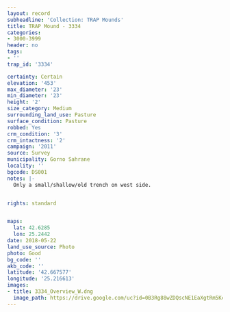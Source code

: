```yaml
---
layout: record
subheadline: 'Collection: TRAP Mounds'
title: TRAP Mound - 3334
categories:
- 3000-3999
header: no
tags:
- ''
trap_id: '3334'

certainty: Certain
elevation: '453'
max_diameter: '23'
min_diameter: '23'
height: '2'
size_category: Medium
surrounding_land_use: Pasture
surface_condition: Pasture
robbed: Yes
crm_condition: '3'
crm_intactness: '2'
campaign: '2011'
source: Survey
municipality: Gorno Sahrane
locality: ''
bgcode: DS001
notes: |-
  Only a small/shallow/old trench on west side.


rights: standard


maps:
  lat: 42.6285
  lon: 25.2442
date: 2018-05-22
land_use_source: Photo
photo: Good
bg_code: ''
akb_code: ''
latitude: '42.667577'
longitude: '25.216613'
images:
- title: 3334_Overview_W.dng
  image_path: https://drive.google.com/uc?id=0B3Rg88wZDQscNE1EaXgtRm5Kc1U
---
```

